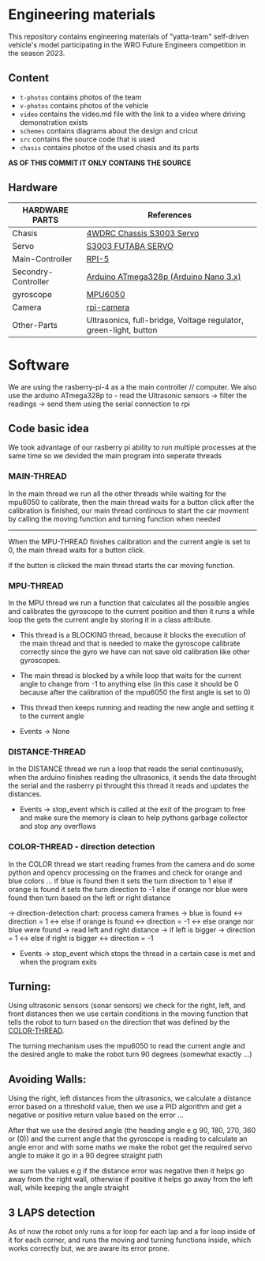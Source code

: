 # Engineering materials

This repository contains engineering materials of "yatta-team" self-driven vehicle's model participating in the WRO Future Engineers competition in the season 2023.

## Content

-   `t-photos` contains photos of the team
-   `v-photos` contains photos of the vehicle
-   `video` contains the video.md file with the link to a video where driving demonstration exists
-   `schemes` contains diagrams about the design and cricut
-   `src` contains the source code that is used
-   `chasis` contains photos of the used chasis and its parts

**AS OF THIS COMMIT IT ONLY CONTAINS THE SOURCE**

## Hardware

| HARDWARE PARTS      | References                                                                                                           |
| ------------------- | -------------------------------------------------------------------------------------------------------------------- |
| Chasis              | [4WDRC Chassis S3003 Servo](https://www.elecrow.com/4wd-smart-car-robot-chassis-for-arduino-servo-steering.html)     |
| Servo               | [S3003 FUTABA SERVO](https://www.es.co.th/schemetic/pdf/et-servo-s3003.pdf)                                          |
| Main-Controller     | [RPI-5](https://www.raspberrypi.com/products/raspberry-pi-5/)                                                |
| Secondry-Controller | [Arduino ATmega328p (Arduino Nano 3.x)](https://store.arduino.cc/products/arduino-nano)                              |
| gyroscope           | [MPU6050](https://www.electronicwings.com/sensors-modules/mpu6050-gyroscope-accelerometer-temperature-sensor-module) |
| Camera              | [rpi-camera](https://www.raspberrypi.com/products/camera-module-v2/)                                                 |
| Other-Parts         | Ultrasonics, full-bridge, Voltage regulator, green-light, button                                                     |

# Software

We are using the rasberry-pi-4 as a the main controller // computer.
We also use the arduino ATmega328p to - read the Ultrasonic sensors -> filter the readings -> send them using the serial connection to rpi

## Code basic idea

We took advantage of our rasberry pi ability to run multiple processes at the same time so we devided the main program into seperate threads

### MAIN-THREAD

In the main thread we run all the other threads while waiting for the mpu6050 to calibrate, then the main thread waits for a button click after the calibration is finished, our main thread continous to start the car movment by calling the moving function and turning function when needed

---

When the MPU-THREAD finishes calibration and the current angle is set to 0, the main thread waits for a button click.

if the button is clicked the main thread starts the car moving function.

### MPU-THREAD

In the MPU thread we run a function that calculates all the possible angles and calibrates the gyroscope to the current position and then it runs a while loop the gets the current angle by storing it in a class attribute.

-   This thread is a BLOCKING thread, because it blocks the execution of the main thread and that is needed to make the gyroscope calibrate correctly since the gyro we have can not save old calibration like other gyroscopes.

-   The main thread is blocked by a while loop that waits for the current angle to change from -1 to anything else (in this case it should be 0 because after the calibration of the mpu6050 the first angle is set to 0)

-   This thread then keeps running and reading the new angle and setting it to the current angle

-   Events -> None

### DISTANCE-THREAD

In the DISTANCE thread we run a loop that reads the serial continuously, when the arduino finishes reading the ultrasonics, it sends the data throught the serial and the rasberry pi throught this thread it reads and updates the distances.

-   Events -> stop_event which is called at the exit of the program to free and make sure the memory is clean to help pythons garbage collector and stop any overflows

### COLOR-THREAD - direction detection

In the COLOR thread we start reading frames from the camera and do some python and opencv processing on the frames and check for orange and blue colors ... if blue is found then it sets the turn direction to 1 else if orange is found it sets the turn direction to -1 else if orange nor blue were found then turn based on the left or right distance

-> direction-detection chart:
process camera frames -> blue is found <-> direction = 1 <-> else if orange is found <-> direction = -1 <-> else orange nor blue were found -> read left and right distance -> if left is bigger -> direction = 1 <-> else if right is bigger <-> direction = -1

-   Events -> stop_event which stops the thread in a certain case is met and when the program exits

## Turning:

Using ultrasonic sensors (sonar sensors) we check for the right, left, and front distances then we use certain conditions in the moving function that tells the robot to turn based on the direction that was defined by the [COLOR-THREAD](#color-thread---direction-detection).

The turning mechanism uses the mpu6050 to read the current angle and the desired angle to make the robot turn 90 degrees (somewhat exactly ...)

## Avoiding Walls:

Using the right, left distances from the ultrasonics, we calculate a distance error based on a threshold value, then we use a PID algorithm and get a negative or positive return value based on the error ...

After that we use the desired angle (the heading angle e.g 90, 180, 270, 360 or (0)) and the current angle that the gyroscope is reading to calculate an angle error and with some maths we make the robot get the required servo angle to make it go in a 90 degree straight path

we sum the values e.g if the distance error was negative then it helps go away from the right wall, otherwise if positive it helps go away from the left wall, while keeping the angle straight

## 3 LAPS detection

As of now the robot only runs a for loop for each lap and a for loop inside of it for each corner, and runs the moving and turning functions inside, which works correctly but, we are aware its error prone.
